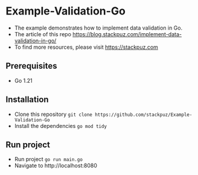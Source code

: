 # Example-Validation-Go
- The example demonstrates how to implement data validation in Go.
- The article of this repo https://blog.stackpuz.com/implement-data-validation-in-go/
- To find more resources, please visit https://stackpuz.com

## Prerequisites
- Go 1.21

## Installation
- Clone this repository `git clone https://github.com/stackpuz/Example-Validation-Go`
- Install the dependencies `go mod tidy`

## Run project

- Run project `go run main.go`
- Navigate to http://localhost:8080